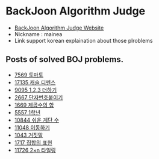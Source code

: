 # BackJoon Algorithm Judge
- [BackJoon Algorithm Judge Website](https://www.acmicpc.net)
- Nickname : mainea
- Link support korean explaination about those plroblems

## Posts of solved BOJ problems.

-  [7569 토마토](https://dev-wd.github.io/algorithm/backjoon7569/)
-  [17135 캐슬 디펜스](https://dev-wd.github.io/algorithm/backjoon17135/)
-  [9095 1,2,3 더하기](https://dev-wd.github.io/algorithm/backjoon9095/)
-  [2667 단자번호붙이기](https://dev-wd.github.io/algorithm/boj2667/)
-  [1669 제곱수의 합](https://dev-wd.github.io/algorithm/backjooon1669/)
-  [5557 1학년](https://dev-wd.github.io/algorithm/backjoon5557/)
-  [10844 쉬운 계단 수](https://dev-wd.github.io/algorithm/backjoon10844/)
-  [11048 이동하기](https://dev-wd.github.io/algorithm/backjoon11048/)
-  [1043 거짓말](https://dev-wd.github.io/algorithm/backjoon1043/)
-  [1717 집합의 표현](https://dev-wd.github.io/algorithm/backjoon1717/)
-  [11726 2×n 타일링](https://dev-wd.github.io/algorithm/backjoon11726/)
